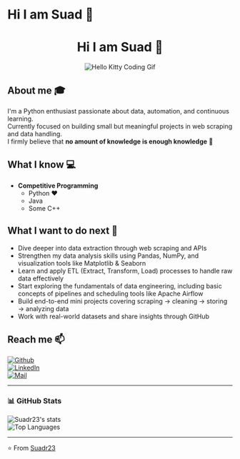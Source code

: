 # Hi I am Suad 👋

<div align="center">

  <h1>Hi I am Suad 👋</h1>
  <img src="https://64.media.tumblr.com/3a2b1948e2fa7b144456f2786f4b0371/tumblr_p6w1rgqH611uf5qkqo1_400.gif" alt="Hello Kitty Coding Gif">
</div>

## About me 🎓
I'm a Python enthusiast passionate about data, automation, and continuous learning.  
Currently focused on building small but meaningful projects in web scraping and data handling.  
I firmly believe that **no amount of knowledge is enough knowledge** 🧠

## What I know 💻
- **Competitive Programming**
  - Python ❤️
  - Java
  - Some C++

## What I want to do next 🤔
- Dive deeper into data extraction through web scraping and APIs  
- Strengthen my data analysis skills using Pandas, NumPy, and visualization tools like Matplotlib & Seaborn  
- Learn and apply ETL (Extract, Transform, Load) processes to handle raw data effectively  
- Start exploring the fundamentals of data engineering, including basic concepts of pipelines and scheduling tools like Apache Airflow  
- Build end-to-end mini projects covering scraping → cleaning → storing → analyzing data  
- Work with real-world datasets and share insights through GitHub

## Reach me 📫
[![Github](https://img.shields.io/github/followers/Suadr23?label=Follow&style=social)](https://github.com/Suadr23)  
[![LinkedIn](https://img.shields.io/badge/-Suad%20Al%20Hashimi-blue?style=flat-square&logo=linkedin&logoColor=white)](http://linkedin.com/in/suad-al-hashimi-656788353)  
[![Mail](https://img.shields.io/badge/-Suaadr205@gmail.com-gray?style=flat-square&logo=gmail&logoColor=red)](mailto:Suaadr205@gmail.com)

---

### 📊 GitHub Stats

![Suadr23's stats](https://github-readme-stats.vercel.app/api?username=Suadr23&show_icons=true)  
![Top Languages](https://github-readme-stats.vercel.app/api/top-langs/?username=Suadr23&layout=compact)

---

⭐️ From [Suadr23](https://github.com/Suadr23)
